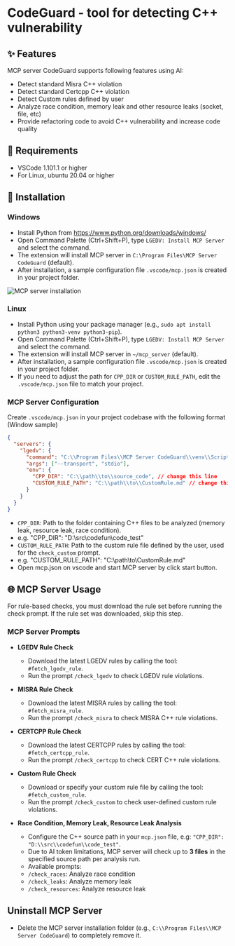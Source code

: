 # CodeGuard - tool for detecting C++ vulnerability
## ✨ Features
MCP server CodeGuard supports following features using AI:
- Detect standard Misra C++ violation
- Detect standard Certcpp C++ violation
- Detect Custom rules defined by user
- Analyze race condition, memory leak and other resource leaks (socket, file, etc)
- Provide refactoring code to avoid C++ vulnerability and increase code quality


## 🎯 Requirements
- VSCode 1.101.1 or higher
- For Linux, ubuntu 20.04 or higher


## 🧩 Installation 
### Windows
- Install Python from https://www.python.org/downloads/windows/ 
- Open Command Palette (Ctrl+Shift+P), type `LGEDV: Install MCP Server` and select the command.
- The extension will install MCP server in `C:\Program Files\MCP Server CodeGuard` (default).
- After installation, a sample configuration file `.vscode/mcp.json` is created in your project folder.

![MCP server installation](https://raw.githubusercontent.com/taikt/codefun/main/deepl/cguard/src/images/mcp_usage.gif)

### Linux
- Install Python using your package manager (e.g., `sudo apt install python3 python3-venv python3-pip`).
- Open Command Palette (Ctrl+Shift+P), type `LGEDV: Install MCP Server` and select the command.
- The extension will install MCP server in `~/mcp_server` (default).
- After installation, a sample configuration file `.vscode/mcp.json` is created in your project folder.
- If you need to adjust the path for `CPP_DIR` or `CUSTOM_RULE_PATH`, edit the `.vscode/mcp.json` file to match your project.


### MCP Server Configuration
Create `.vscode/mcp.json` in your project codebase with the following format (Window sample)
```json
{
  "servers": {
    "lgedv": {
      "command": "C:\\Program Files\\MCP Server CodeGuard\\venv\\Scripts\\codeguard.exe",
      "args": ["--transport", "stdio"],
      "env": {
        "CPP_DIR": "C:\\path\\to\\source_code", // change this line
        "CUSTOM_RULE_PATH": "C:\\path\\to\\CustomRule.md" // change this line
      }
    }
  }
}
```
- `CPP_DIR`: Path to the folder containing C++ files to be analyzed (memory leak, resource leak, race condition).
- e.g. "CPP_DIR": "D:\\src\\codefun\\code_test"
- `CUSTOM_RULE_PATH`: Path to the custom rule file defined by the user, used for the `check_custom` prompt.
- e.g.  "CUSTOM_RULE_PATH": "C:\\path\\to\\CustomRule.md"
- Open mcp.json on vscode and start MCP server by click start button.



## 🌐 MCP Server Usage

For rule-based checks, you must download the rule set before running the check prompt. If the rule set was downloaded, skip this step.

### MCP Server Prompts 
- **LGEDV Rule Check**
  - Download the latest LGEDV rules by calling the tool: `#fetch_lgedv_rule`.
  - Run the prompt `/check_lgedv` to check LGEDV rule violations.

- **MISRA Rule Check**
  - Download the latest MISRA rules by calling the tool: `#fetch_misra_rule`.
  - Run the prompt `/check_misra` to check MISRA C++ rule violations.

- **CERTCPP Rule Check**
  - Download the latest CERTCPP rules by calling the tool: `#fetch_certcpp_rule`.
  - Run the prompt `/check_certcpp` to check CERT C++ rule violations.

- **Custom Rule Check**
  - Download or specify your custom rule file by calling the tool: `#fetch_custom_rule`.
  - Run the prompt `/check_custom` to check user-defined custom rule violations.

- **Race Condition, Memory Leak, Resource Leak Analysis**
  - Configure the C++ source path in your `mcp.json` file, e.g: `"CPP_DIR": "D:\\src\\codefun\\code_test"`.
  - Due to AI token limitations, MCP server will check up to **3 files** in the specified source path per analysis run.
  - Available prompts:
  - `/check_races`: Analyze race condition
  - `/check_leaks`: Analyze memory leak
  - `/check_resources`: Analyze resource leak


## Uninstall MCP Server
- Delete the MCP server installation folder (e.g., `C:\\Program Files\\MCP Server CodeGuard`) to completely remove it.


<!--
## 🎯 Using CodeGuard VSCode Extension
### Setup custom rule File & report directory

- Open VSCode, go to `File` > `Preferences` > `Settings` (or press `Ctrl+,`).
- Search for `lge` in the settings search bar.
- Set the path for **Custom Rule File** (optional):
   - This is the markdown file containing your custom rules, used for the `check_custom` prompt.
   - Example: `D:\src\codefun\rules\MyCustomRule.md`
- Set the path for **Report Directory**:
   - This is the folder where violation reports will be saved.
   - Example: `D:\src\codefun\defect_report` or `${workspaceFolder}/defect_report`
- Save your settings. The extension will use these paths for custom rule checking and report output.



### Start/stop/restart Web Server (view violation report)
- Open Command Palette (Ctrl+Shift+P), type `LGEDV: Start Web Server` and select the command to start server.
- Open web browser (localhost:8888) to view violation reports.
- On Windows: runs `./start_server.ps1 stop/restart` via PowerShell to stop or restart server.
- On Linux/macOS: runs `./start_server.sh stop/restart` via Bash to stop or restart server.

### Check LGEDV Rule for Open File
- Command: `LGEDV: Check LGEDV Rule`
- Usage: Run on the currently open C++ file to detect LGEDV rule violations.

### Check MISRA Rule for Open File
- Command: `LGEDV: Check MISRA Rule`
- Usage: Run on the currently open C++ file to detect MISRA C++ violations.

### Check CERTCPP Rule for Open File
- Command: `LGEDV: Check CERTCPP Rule`
- Usage: Run on the currently open C++ file to detect CERT C++ violations.

### Check Custom Rule for Open File
- Command: `LGEDV: Check Custom Rule`
- Usage: Run on the currently open C++ file to detect user-defined custom rule violations.

### Check All Rules for Open File
- Command: `LGEDV: Check All Rules`
- Usage: Run all rule checks (LGEDV, MISRA, CERTCPP, Custom) on the current file.

### Generate LGEDV/MISRA/CERT/Custom Prompts
- Command: `LGEDV: Generate LGEDV Prompt`, `LGEDV: Generate MISRA Prompt`, ...
- Usage: Generate AI prompt for code review or refactoring based on selected rule set.

### Check Multiple Files
- Command: `LGEDV: Check Multiple Files (LGEDV/MISRA/CERT/Custom)`
- Usage: Run rule checks on multiple files in the workspace.


### Static Analysis (cppcheck, clang, clang-tidy)

#### Windows

**Install cppcheck:**
- Download installer from https://cppcheck.sourceforge.io/
- Run the installer. If not added to PATH automatically, add the install folder to your system PATH.
 
**Install clang/clang-tidy:**
- Download LLVM installer from https://releases.llvm.org/download.html.
- Run the installer and select "Add LLVM to the system PATH" if available.

#### Linux
- Install cppcheck: sudo apt install cppcheck
- Install clang/clang-tidy: sudo apt install clang clang-tidy

#### Run command
Command: `LGEDV: Check Rules by Static Analysic` on currently open file to detect C++ violations.

-->







